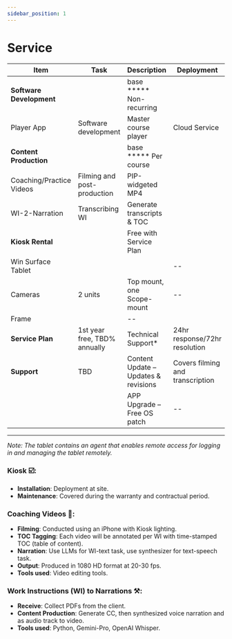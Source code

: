```yaml
---
sidebar_position: 1
---
```


# Service

| **Item**                | **Task**                                        | **Description**                | **Deployment**              | **Qty**                     |
|-------------------------|------------------------------------------------|--------------------------------|-----------------------------|-----------------------------|
| **Software Development** |                                                | base ***** Non-recurring        |                             |                             |
| Player App               | Software development                           | Master course player           | Cloud Service               |                             |
| **Content Production**   |                                                | base ***** Per course           |                             |                             |
| Coaching/Practice Videos | Filming and post-production                    | PIP-widgeted MP4               |                             |                             |
| WI-2-Narration           | Transcribing WI                                | Generate transcripts & TOC     |                             |                             |
| **Kiosk Rental**         |                                                | Free with Service Plan         |                             |                             |
| Win Surface Tablet       |                                                |                                 | --                          |                             |
| Cameras                  | 2 units                                        | Top mount, one Scope-mount     | --                          |                             |
| Frame                    |                                                | --                             |                             |                             |
| **Service Plan**         | 1st year free, TBD% annually                    | Technical Support*             | 24hr response/72hr resolution |                             |
| **Support**              | TBD                                            | Content Update – Updates & revisions | Covers filming and transcription |                             |
|                          |                                                | APP Upgrade – Free OS patch    | --                          |                             |

---

*Note: The tablet contains an agent that enables remote access for logging in and managing the tablet remotely.*

### Kiosk ☑️:

- **Installation**: Deployment at site.
- **Maintenance**: Covered during the warranty and contractual period.

### Coaching Videos 🎥:

- **Filming**: Conducted using an iPhone with Kiosk lighting.
- **TOC Tagging**: Each video will be annotated per WI with time-stamped TOC (table of content).
- **Narration**: Use LLMs for WI-text task, use synthesizer for text-speech task.
- **Output**: Produced in 1080 HD format at 20-30 fps.
- **Tools used**: Video editing tools.

### Work Instructions (WI) to Narrations ⚒️:

- **Receive**: Collect PDFs from the client.
- **Content Production**: Generate CC, then synthesized voice narration and as audio track to video.
- **Tools used**: Python, Gemini-Pro, OpenAI Whisper.
